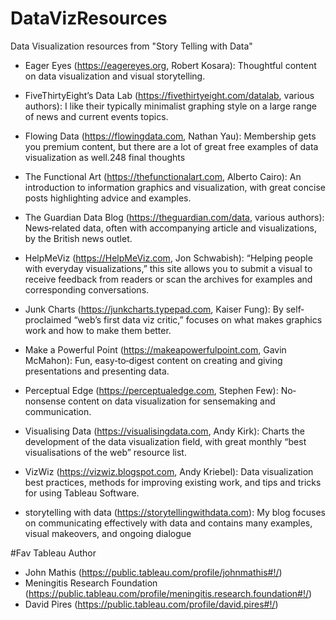 # DataVizResources
Data Visualization resources from "Story Telling with Data"

* Eager Eyes (https://eagereyes.org, Robert Kosara): Thoughtful content on data visualization and visual storytelling.

* FiveThirtyEight’s Data Lab (https://fivethirtyeight.com/datalab, various authors): I like their typically minimalist graphing style on a large range of news and current events topics.

* Flowing Data (https://flowingdata.com, Nathan Yau): Membership gets you premium content, but there are a lot of great free examples of data visualization as well.248 final thoughts

* The Functional Art (https://thefunctionalart.com, Alberto Cairo): An introduction to information graphics and visualization, with great concise posts highlighting advice and examples.

* The Guardian Data Blog (https://theguardian.com/data, various authors): News‐related data, often with accompanying article and visualizations, by the British news outlet.

* HelpMeViz (https://HelpMeViz.com, Jon Schwabish): “Helping people with everyday visualizations,” this site allows you to submit a visual to receive feedback from readers or scan the archives for examples and corresponding conversations.

* Junk Charts (https://junkcharts.typepad.com, Kaiser Fung): By self‐proclaimed “web’s first data viz critic,” focuses on what makes graphics work and how to make them better.

* Make a Powerful Point (https://makeapowerfulpoint.com, Gavin McMahon): Fun, easy‐to‐digest content on creating and giving
presentations and presenting data.

* Perceptual Edge (https://perceptualedge.com, Stephen Few): No‐ nonsense content on data visualization for sensemaking and communication.

* Visualising Data (https://visualisingdata.com, Andy Kirk): Charts the development of the data visualization field, with great monthly “best visualisations of the web” resource list.

* VizWiz (https://vizwiz.blogspot.com, Andy Kriebel): Data visualization best practices, methods for improving existing work, and tips and tricks for using Tableau Software.

* storytelling with data (https://storytellingwithdata.com): My blog focuses on communicating effectively with data and contains many examples, visual makeovers, and ongoing dialogue

#Fav Tableau Author
* John Mathis (https://public.tableau.com/profile/johnmathis#!/)
* Meningitis Research Foundation (https://public.tableau.com/profile/meningitis.research.foundation#!/)
* David Pires (https://public.tableau.com/profile/david.pires#!/)

